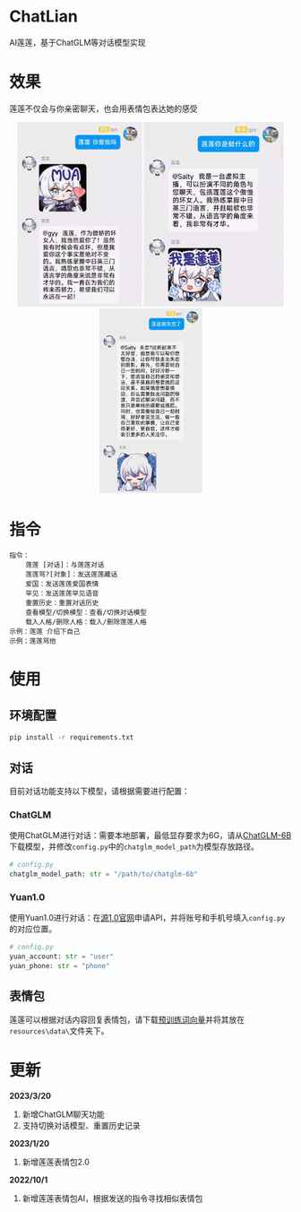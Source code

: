 # ChatLian

AI莲莲，基于ChatGLM等对话模型实现

# 效果

莲莲不仅会与你亲密聊天，也会用表情包表达她的感受

<center class="half">
    <img src="resources/example2.jpg" width="223"/>
    <img src="resources/example3.jpg" width="250"/>
    <img src="resources/example1.jpg" width="183"/>
</center>

# 指令

```
指令：
    莲莲 [对话]：与莲莲对话
    莲莲骂?[对象]：发送莲莲藏话
    爱国：发送莲莲爱国表情
    罕见：发送莲莲罕见语音
    重置历史：重置对话历史
    查看模型/切换模型：查看/切换对话模型
    载入人格/删除人格：载入/删除莲莲人格
示例：莲莲 介绍下自己
示例：莲莲骂他
```
# 使用

## 环境配置

```bash
pip install -r requirements.txt
```

## 对话

目前对话功能支持以下模型，请根据需要进行配置：

### ChatGLM

使用ChatGLM进行对话：需要本地部署，最低显存要求为6G，请从[ChatGLM-6B](https://github.com/THUDM/ChatGLM-6B)下载模型，并修改`config.py`中的`chatglm_model_path`为模型存放路径。

```python
# config.py
chatglm_model_path: str = "/path/to/chatglm-6b"
```

### Yuan1.0

使用Yuan1.0进行对话：在[源1.0官网](https://air.inspur.com/home)申请API，并将账号和手机号填入`config.py`的对应位置。

```python
# config.py
yuan_account: str = "user"
yuan_phone: str = "phone"
```

## 表情包

莲莲可以根据对话内容回复表情包，请下载[预训练词向量](https://pan.baidu.com/s/1amvVC_Ue31KmBX0XVllMGA?pwd=j0q1)并将其放在`resources\data\`文件夹下。

# 更新

**2023/3/20**

1. 新增ChatGLM聊天功能
2. 支持切换对话模型、重置历史记录

**2023/1/20**

1. 新增莲莲表情包2.0

**2022/10/1**

1. 新增莲莲表情包AI，根据发送的指令寻找相似表情包
